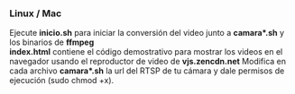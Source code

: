 <h3>Linux / Mac</h3>
Ejecute <b>inicio.sh</b> para iniciar la conversión del video junto a <b>camara*.sh</b> y los binarios de <b>ffmpeg</b>
<br>
<b>index.html</b> contiene el código demostrativo para mostrar los videos en el navegador usando el reproductor de video de <b>vjs.zencdn.net</b>
Modifica en cada archivo <b>camara*.sh</b> la url del RTSP de tu cámara y dale permisos de ejecución (sudo chmod +x).